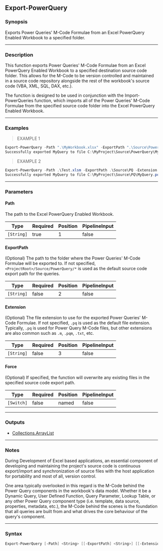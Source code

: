 Export-PowerQuery
-----------------

### Synopsis
Exports Power Queries' M-Code Formulae from an Excel PowerQuery Enabled Workbook to a specified folder.

---

### Description

This function exports Power Queries' M-Code Formulae from an Excel PowerQuery Enabled Workbook to a specified
destination source code folder. This allows for the M-Code to be version controlled and maintained in a
source code repository alongside the rest of the workbook's source code (VBA, XML, SQL, DAX, etc.).

The function is designed to be used in conjunction with the Import-PowerQueries function, which imports all of
the Power Queries' M-Code Formulae from the specified source code folder into the Excel PowerQuery Enabled Workbook.

---

### Examples
> EXAMPLE 1

```PowerShell
Export-PowerQuery -Path ".\MyWorkbook.xlsx" -ExportPath ".\Source\PowerQuery"
Successfully exported MyQuery to file C:\MyProject\Source\PowerQuery\MyQuery.pq
```
> EXAMPLE 2

```PowerShell
Export-PowerQuery -Path .\Test.xlsm -ExportPath .\Source\PQ -Extension .pqm -Force
Successfully exported MyQuery to file C:\MyProject\Source\PQ\MyQuery.pqm
```

---

### Parameters
#### **Path**
The path to the Excel PowerQuery Enabled Workbook.

|Type      |Required|Position|PipelineInput|
|----------|--------|--------|-------------|
|`[String]`|true    |1       |false        |

#### **ExportPath**
(Optional) The path to the folder where the Power Queries' M-Code Formulae will be exported to. If not specified,
`<ProjectRoot>/Source/PowerQuery/*` is used as the default source code export path for the queries.

|Type      |Required|Position|PipelineInput|
|----------|--------|--------|-------------|
|`[String]`|false   |2       |false        |

#### **Extension**
(Optional) The file extension to use for the exported Power Queries' M-Code Formulae. If not specified, `.pq` is used
as the default file extension. Typically, `.pq` is used for Power Query M-Code files, but other extensions are also
common such as `.m`, `.pqm`, `.txt`, etc.

|Type      |Required|Position|PipelineInput|
|----------|--------|--------|-------------|
|`[String]`|false   |3       |false        |

#### **Force**
(Optional) If specified, the function will overwrite any existing files in the specified source code export path.

|Type      |Required|Position|PipelineInput|
|----------|--------|--------|-------------|
|`[Switch]`|false   |named   |false        |

---

### Outputs
* [Collections.ArrayList](https://learn.microsoft.com/en-us/dotnet/api/System.Collections.ArrayList)

---

### Notes
During Development of Excel based applications, an essential component of developing and maintaining the
project's source code is continuous export/import and synchronization of source files with the
host application for portability and most of all, version control.

One area typically overlooked in this regard is the M-Code behind the Power Query components in the workbook's
data model. Whether it be a Dynamic Query, User Defined Function, Query Parameter, Lookup Table, or any other
Power Query component type (i.e. template, data source, properties, metadata, etc.), the M-Code behind
the scenes is the foundation that all queries are built from and what drives the core behaviour of the query's
component.

---

### Syntax
```PowerShell
Export-PowerQuery [-Path] <String> [[-ExportPath] <String>] [[-Extension] <String>] [-Force] [<CommonParameters>]
```
